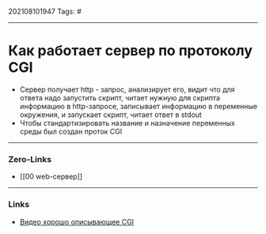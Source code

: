 202108101947
Tags: #
___
# Как работает сервер по протоколу CGI
- Сервер получает http -  запрос, анализирует его, видит что для ответа надо запустить скрипт, читает нужную для скрипта информацию в http-запросе, записывает информацию в переменные окружения, и запускает скрипт, читает ответ в stdout
- Чтобы стандартизировать название и назначение переменных среды был создан проток CGI
___
### Zero-Links
- [[00 web-сервер]]

___
### Links
- [Видео хорошо описывающее CGI](https://www.youtube.com/watch?v=UklcIDgHtwQ)